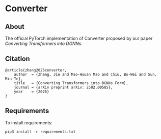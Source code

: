 # Converter

## About
The official PyTorch implementation of Converter proposed by our paper *Converting Transformers into DGNNs*.

## Citation
```
@article{zhang2025converter,
    author  = {Zhang, Jie and Mao-Hsuan Mao and Chiu, Bo-Wei and Sun, Min-Te},
    title   = {Converting Transformers into DGNNs Form},
    journal = {arXiv preprint arXiv: 2502.00585},
    year    = {2025}
}
```

## Requirements
To install requirements:
```console
pip3 install -r requirements.txt
```
